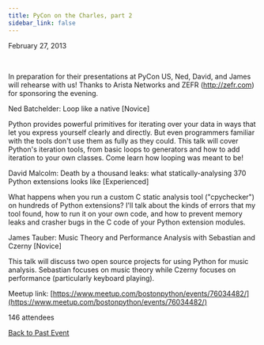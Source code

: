 ```yaml
---
title: PyCon on the Charles, part 2
sidebar_link: false
---
```


February 27, 2013


   

In preparation for their presentations at PyCon US, Ned, David, and James will rehearse with us! Thanks to Arista Networks and ZEFR (http://zefr.com) for sponsoring the evening.

Ned Batchelder: Loop like a native [Novice]

Python provides powerful primitives for iterating over your data in ways that let you express yourself clearly and directly. But even programmers familiar with the tools don't use them as fully as they could. This talk will cover Python's iteration tools, from basic loops to generators and how to add iteration to your own classes. Come learn how looping was meant to be!

David Malcolm: Death by a thousand leaks: what statically-analysing 370 Python extensions looks like [Experienced]

What happens when you run a custom C static analysis tool ("cpychecker") on hundreds of Python extensions? I'll talk about the kinds of errors that my tool found, how to run it on your own code, and how to prevent memory leaks and crasher bugs in the C code of your Python extension modules.

James Tauber: Music Theory and Performance Analysis with Sebastian and Czerny [Novice]

This talk will discuss two open source projects for using Python for music analysis. Sebastian focuses on music theory while Czerny focuses on performance (particularly keyboard playing).


Meetup link: [https://www.meetup.com/bostonpython/events/76034482/](https://www.meetup.com/bostonpython/events/76034482/)

146 attendees

[Back to Past Event](past-events.md)